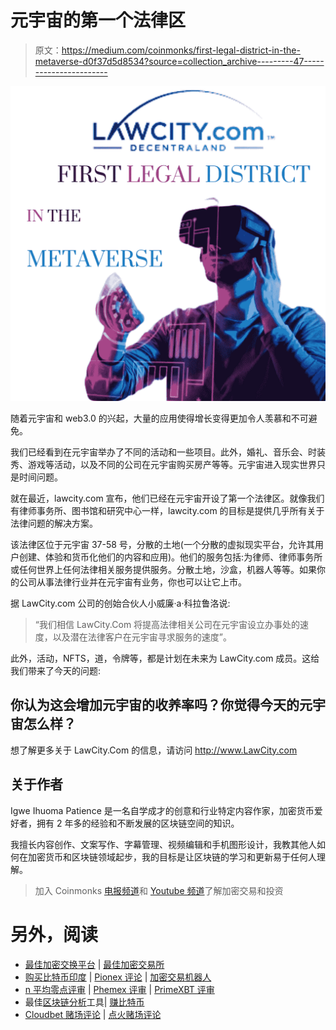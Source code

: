 # 元宇宙的第一个法律区

> 原文：<https://medium.com/coinmonks/first-legal-district-in-the-metaverse-d0f37d5d8534?source=collection_archive---------47----------------------->

![](img/a1ffec5a2ed97621000a6c2fdf3f0557.png)

随着元宇宙和 web3.0 的兴起，大量的应用使得增长变得更加令人羡慕和不可避免。

我们已经看到在元宇宙举办了不同的活动和一些项目。此外，婚礼、音乐会、时装秀、游戏等活动，以及不同的公司在元宇宙购买房产等等。元宇宙进入现实世界只是时间问题。

就在最近，lawcity.com 宣布，他们已经在元宇宙开设了第一个法律区。就像我们有律师事务所、图书馆和研究中心一样，lawcity.com 的目标是提供几乎所有关于法律问题的解决方案。

该法律区位于元宇宙 37-58 号，分散的土地(一个分散的虚拟现实平台，允许其用户创建、体验和货币化他们的内容和应用)。他们的服务包括:为律师、律师事务所或任何世界上任何法律相关服务提供服务。分散土地，沙盒，机器人等等。如果你的公司从事法律行业并在元宇宙有业务，你也可以让它上市。

据 LawCity.com 公司的创始合伙人小威廉·a·科拉鲁洛说:

> “我们相信 LawCity.Com 将提高法律相关公司在元宇宙设立办事处的速度，以及潜在法律客户在元宇宙寻求服务的速度”。

此外，活动，NFTS，道，令牌等，都是计划在未来为 LawCity.com 成员。这给我们带来了今天的问题:

## **你认为这会增加元宇宙的收养率吗？你觉得今天的元宇宙怎么样？**

想了解更多关于 LawCity.Com 的信息，请访问 http://www.LawCity.com

## 关于作者

Igwe Ihuoma Patience 是一名自学成才的创意和行业特定内容作家，加密货币爱好者，拥有 2 年多的经验和不断发展的区块链空间的知识。

我擅长内容创作、文案写作、字幕管理、视频编辑和手机图形设计，我教其他人如何在加密货币和区块链领域起步，我的目标是让区块链的学习和更新易于任何人理解。

> 加入 Coinmonks [电报频道](https://t.me/coincodecap)和 [Youtube 频道](https://www.youtube.com/c/coinmonks/videos)了解加密交易和投资

# 另外，阅读

*   [最佳加密交换平台](https://coincodecap.com/best-crypto-swap-platforms) | [最佳加密交易所](https://coincodecap.com/crypto-exchange)
*   [购买比特币印度](/coinmonks/buy-bitcoin-in-india-feb50ddfef94) | [Pionex 评论](/coinmonks/pionex-review-exchange-with-crypto-trading-bot-1e459d0191ea) | [加密交易机器人](/coinmonks/crypto-trading-bot-c2ffce8acb2a)
*   [n 平均零点评审](/coinmonks/ngrave-zero-review-c465cf8307fc) | [Phemex 评审](/coinmonks/phemex-review-4cfba0b49e28) | [PrimeXBT 评审](/coinmonks/primexbt-review-88e0815be858)
*   最佳[区块链分析](https://bitquery.io/blog/best-blockchain-analysis-tools-and-software)工具| [赚比特币](/coinmonks/earn-bitcoin-6e8bd3c592d9)
*   [Cloudbet 赌场评论](https://coincodecap.com/cloudbet-casino-review) | [点火赌场评论](https://coincodecap.com/ignition-casino-review)